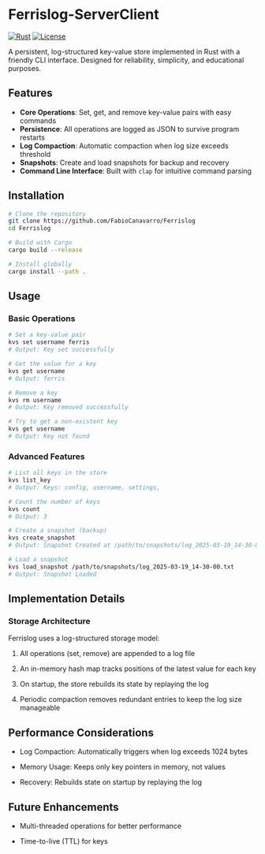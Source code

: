 # Ferrislog-ServerClient

[![Rust](https://img.shields.io/badge/Rust-1.72%2B-orange)](https://www.rust-lang.org/)
[![License](https://img.shields.io/badge/License-MIT-blue)](LICENSE)

A persistent, log-structured key-value store implemented in Rust with a friendly CLI interface. Designed for reliability, simplicity, and educational purposes.

## Features

- **Core Operations**: Set, get, and remove key-value pairs with easy commands
- **Persistence**: All operations are logged as JSON to survive program restarts
- **Log Compaction**: Automatic compaction when log size exceeds threshold
- **Snapshots**: Create and load snapshots for backup and recovery
- **Command Line Interface**: Built with `clap` for intuitive command parsing

## Installation

```bash
# Clone the repository
git clone https://github.com/FabioCanavarro/Ferrislog
cd Ferrislog

# Build with Cargo
cargo build --release

# Install globally
cargo install --path .
```

## Usage

### Basic Operations

```bash
# Set a key-value pair
kvs set username ferris
# Output: Key set successfully

# Get the value for a key
kvs get username
# Output: ferris

# Remove a key
kvs rm username
# Output: Key removed successfully

# Try to get a non-existent key
kvs get username
# Output: Key not found
```

### Advanced Features
```bash
# List all keys in the store
kvs list_key
# Output: Keys: config, username, settings, 

# Count the number of keys
kvs count
# Output: 3

# Create a snapshot (backup)
kvs create_snapshot
# Output: Snapshot Created at /path/to/snapshots/log_2025-03-19_14-30-00.txt

# Load a snapshot
kvs load_snapshot /path/to/snapshots/log_2025-03-19_14-30-00.txt
# Output: Snapshot Loaded
```

## Implementation Details

### Storage Architecture
Ferrislog uses a log-structured storage model:

1. All operations (set, remove) are appended to a log file

2. An in-memory hash map tracks positions of the latest value for each key

3. On startup, the store rebuilds its state by replaying the log

4. Periodic compaction removes redundant entries to keep the log size manageable

## Performance Considerations

- Log Compaction: Automatically triggers when log exceeds 1024 bytes

- Memory Usage: Keeps only key pointers in memory, not values

- Recovery: Rebuilds state on startup by replaying the log

## Future Enhancements

- Multi-threaded operations for better performance

- Time-to-live (TTL) for keys
